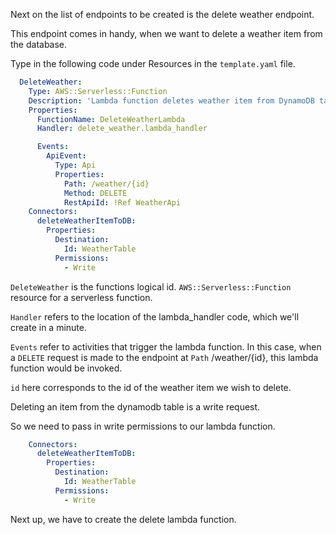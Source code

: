 Next on the list of endpoints to be created is the delete weather endpoint.

This endpoint comes in handy, when we want to delete a weather item from the database.

Type in the following code under Resources in the `template.yaml` file.

```yaml
  DeleteWeather:
    Type: AWS::Serverless::Function
    Description: 'Lambda function deletes weather item from DynamoDB table'
    Properties:
      FunctionName: DeleteWeatherLambda
      Handler: delete_weather.lambda_handler

      Events:
        ApiEvent:
          Type: Api
          Properties:
            Path: /weather/{id}
            Method: DELETE
            RestApiId: !Ref WeatherApi
    Connectors:
      deleteWeatherItemToDB:
        Properties:
          Destination:
            Id: WeatherTable
          Permissions:
            - Write
```


`DeleteWeather` is the functions logical id.
`AWS::Serverless::Function` resource for a serverless function.

`Handler` refers to the location of the lambda_handler code, which we'll create in a minute.

`Events` refer to activities that trigger the lambda function.
In this case, when a `DELETE` request is made to the endpoint at `Path` /weather/{id},
this lambda function would be invoked.

`id` here corresponds to the id of the weather item we wish to delete.

Deleting an item from the dynamodb table is a write request. 

So we need to pass in write permissions to our lambda function.


```yaml
    Connectors:
      deleteWeatherItemToDB:
        Properties:
          Destination:
            Id: WeatherTable
          Permissions:
            - Write
```
Next up, we have to create the delete lambda function.